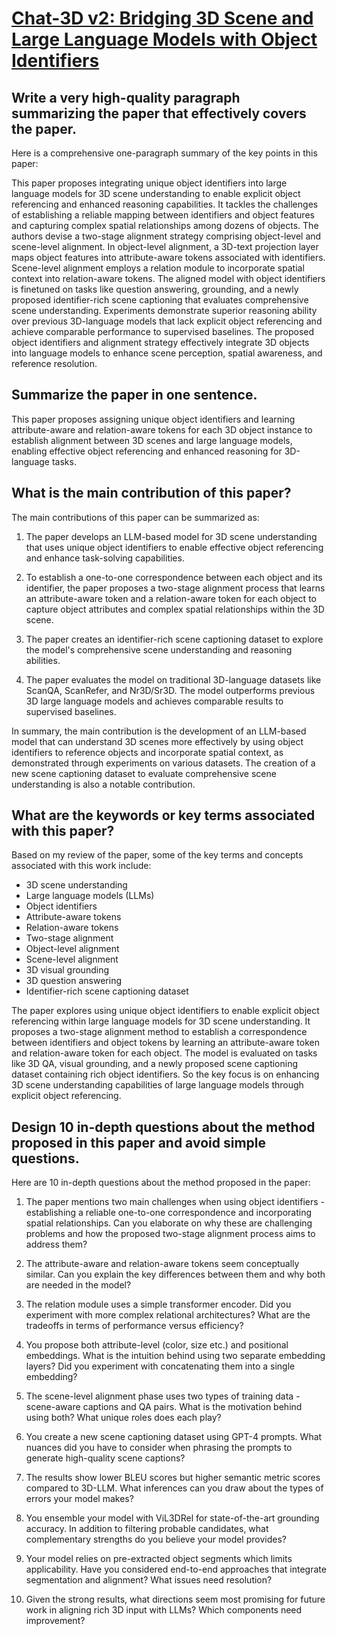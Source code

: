 # [Chat-3D v2: Bridging 3D Scene and Large Language Models with Object   Identifiers](https://arxiv.org/abs/2312.08168)

## Write a very high-quality paragraph summarizing the paper that effectively covers the paper.

 Here is a comprehensive one-paragraph summary of the key points in this paper:

This paper proposes integrating unique object identifiers into large language models for 3D scene understanding to enable explicit object referencing and enhanced reasoning capabilities. It tackles the challenges of establishing a reliable mapping between identifiers and object features and capturing complex spatial relationships among dozens of objects. The authors devise a two-stage alignment strategy comprising object-level and scene-level alignment. In object-level alignment, a 3D-text projection layer maps object features into attribute-aware tokens associated with identifiers. Scene-level alignment employs a relation module to incorporate spatial context into relation-aware tokens. The aligned model with object identifiers is finetuned on tasks like question answering, grounding, and a newly proposed identifier-rich scene captioning that evaluates comprehensive scene understanding. Experiments demonstrate superior reasoning ability over previous 3D-language models that lack explicit object referencing and achieve comparable performance to supervised baselines. The proposed object identifiers and alignment strategy effectively integrate 3D objects into language models to enhance scene perception, spatial awareness, and reference resolution.


## Summarize the paper in one sentence.

 This paper proposes assigning unique object identifiers and learning attribute-aware and relation-aware tokens for each 3D object instance to establish alignment between 3D scenes and large language models, enabling effective object referencing and enhanced reasoning for 3D-language tasks.


## What is the main contribution of this paper?

 The main contributions of this paper can be summarized as:

1. The paper develops an LLM-based model for 3D scene understanding that uses unique object identifiers to enable effective object referencing and enhance task-solving capabilities. 

2. To establish a one-to-one correspondence between each object and its identifier, the paper proposes a two-stage alignment process that learns an attribute-aware token and a relation-aware token for each object to capture object attributes and complex spatial relationships within the 3D scene.

3. The paper creates an identifier-rich scene captioning dataset to explore the model's comprehensive scene understanding and reasoning abilities.

4. The paper evaluates the model on traditional 3D-language datasets like ScanQA, ScanRefer, and Nr3D/Sr3D. The model outperforms previous 3D large language models and achieves comparable results to supervised baselines.

In summary, the main contribution is the development of an LLM-based model that can understand 3D scenes more effectively by using object identifiers to reference objects and incorporate spatial context, as demonstrated through experiments on various datasets. The creation of a new scene captioning dataset to evaluate comprehensive scene understanding is also a notable contribution.


## What are the keywords or key terms associated with this paper?

 Based on my review of the paper, some of the key terms and concepts associated with this work include:

- 3D scene understanding
- Large language models (LLMs)
- Object identifiers
- Attribute-aware tokens
- Relation-aware tokens  
- Two-stage alignment
- Object-level alignment
- Scene-level alignment
- 3D visual grounding
- 3D question answering
- Identifier-rich scene captioning dataset

The paper explores using unique object identifiers to enable explicit object referencing within large language models for 3D scene understanding. It proposes a two-stage alignment method to establish a correspondence between identifiers and object tokens by learning an attribute-aware token and relation-aware token for each object. The model is evaluated on tasks like 3D QA, visual grounding, and a newly proposed scene captioning dataset containing rich object identifiers. So the key focus is on enhancing 3D scene understanding capabilities of large language models through explicit object referencing.


## Design 10 in-depth questions about the method proposed in this paper and avoid simple questions.

 Here are 10 in-depth questions about the method proposed in the paper:

1. The paper mentions two main challenges when using object identifiers - establishing a reliable one-to-one correspondence and incorporating spatial relationships. Can you elaborate on why these are challenging problems and how the proposed two-stage alignment process aims to address them?

2. The attribute-aware and relation-aware tokens seem conceptually similar. Can you explain the key differences between them and why both are needed in the model? 

3. The relation module uses a simple transformer encoder. Did you experiment with more complex relational architectures? What are the tradeoffs in terms of performance versus efficiency?

4. You propose both attribute-level (color, size etc.) and positional embeddings. What is the intuition behind using two separate embedding layers? Did you experiment with concatenating them into a single embedding?

5. The scene-level alignment phase uses two types of training data - scene-aware captions and QA pairs. What is the motivation behind using both? What unique roles does each play?

6. You create a new scene captioning dataset using GPT-4 prompts. What nuances did you have to consider when phrasing the prompts to generate high-quality scene captions?  

7. The results show lower BLEU scores but higher semantic metric scores compared to 3D-LLM. What inferences can you draw about the types of errors your model makes?

8. You ensemble your model with ViL3DRel for state-of-the-art grounding accuracy. In addition to filtering probable candidates, what complementary strengths do you believe your model provides?

9. Your model relies on pre-extracted object segments which limits applicability. Have you considered end-to-end approaches that integrate segmentation and alignment? What issues need resolution?

10. Given the strong results, what directions seem most promising for future work in aligning rich 3D input with LLMs? Which components need improvement?
